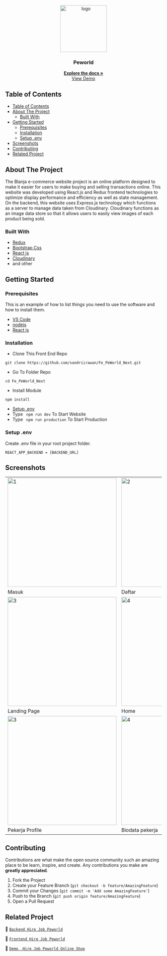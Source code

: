 <br />
<p align="center">
<div align="center">
  <img height="150" <img src="https://github.com/sandriirawan/Fe_PeWorld_Next/assets/80002249/ba9b545d-5143-4d03-8546-dad6b7c00cda" alt="logo" border="0"/>
</div>
  <h3 align="center">Peworld</h3>
  <p align="center">
    <a href="https://peworld-six.vercel.app/"><strong>Explore the docs »</strong></a>
    <br />
    <a href="https://peworld-six.vercel.app/">View Demo</a>
  </p>
</p>



<!-- TABLE OF CONTENTS -->

## Table of Contents

- [Table of Contents](#table-of-contents)
- [About The Project](#about-the-project)
  - [Built With](#built-with)
- [Getting Started](#getting-started)
  - [Prerequisites](#prerequisites)
  - [Installation](#installation)
  - [Setup .env](#setup-env)
- [Screenshots](#screenshots)
- [Contributing](#contributing)
- [Related Project](#related-project)

<!-- ABOUT THE PROJECT -->

## About The Project

The Blanja e-commerce website project is an online platform designed to make it easier for users to make buying and selling transactions online. This website was developed using React.js and Redux frontend technologies to optimize display performance and efficiency as well as state management. On the backend, this website uses Express.js technology which functions as a server to manage data taken from Cloudinary. Cloudinary functions as an image data store so that it allows users to easily view images of each product being sold.

### Built With

- [Redux](https://redux.js.org/)
- [Bootstrap Css](https://getbootstrap.com/)
- [React js](https://reactjs.org/)
- [Cloudinary](https://cloudinary.com/)
- and other

<!-- GETTING STARTED -->

## Getting Started

### Prerequisites

This is an example of how to list things you need to use the software and how to install them.
- [VS Code](https://code.visualstudio.com/)
- [nodejs](https://nodejs.org/en/download/)
- [React js](https://reactjs.org/)


### Installation

- Clone This Front End Repo

```
git clone https://github.com/sandriirawan/Fe_PeWorld_Next.git
```

- Go To Folder Repo

```
cd Fe_PeWorld_Next
```

- Install Module

```
npm install
```

- <a href="#setup-env">Setup .env</a>
- Type ` npm run dev` To Start Website
- Type ` npm run production` To Start Production

### Setup .env

Create .env file in your root project folder.

```
REACT_APP_BACKEND = [BACKEND_URL]
```

<!-- ROADMAP -->


## Screenshots

<table>
 <tr>
    <td><img width="350px" src="https://github.com/sandriirawan/Fe_PeWorld_Next/assets/80002249/bc9b2423-26d9-413f-8bab-742ac90fa38a" border="0" alt="1" /></td>
    <td> <img width="350px" src="https://github.com/sandriirawan/Fe_PeWorld_Next/assets/80002249/178978e1-1332-4b97-b5d5-7eb6dfcf94a4"  border="0"  alt="2" /></td>
  </tr>
   <tr>
    <td>Masuk</td>
    <td>Daftar</td>
  </tr>

  <tr>
    <td><img width="350px"  src="https://github.com/sandriirawan/Fe_PeWorld_Next/assets/80002249/879ec4a0-3cfc-42fd-9d2c-3c1389076d00" border="0" alt="3" /> </td>
     <td><img width="350px"  src="https://github.com/sandriirawan/Fe_PeWorld_Next/assets/80002249/4629939f-acbb-44ae-8aaa-fd66f3379c15"  border="0" alt="4" /></td>
  </tr>
   <tr>
     <td>Landing Page</td>
    <td>Home</td>
  </tr>
  <tr>
    <td><img width="350px"  src="https://github.com/sandriirawan/Fe_PeWorld_Next/assets/80002249/43c63ac7-d3bf-4ab3-8418-cd848ca849b3" border="0" alt="3" /> </td>
     <td><img width="350px"  src="https://github.com/sandriirawan/Fe_PeWorld_Next/assets/80002249/1d84d4f9-8ca8-4ae3-affb-cbf799d15341"  border="0" alt="4" /></td>
  </tr>
   <tr>
    <td>Pekerja Profile</td>
     <td>Biodata pekerja</td>
  </tr>

</table>

<!-- CONTRIBUTING -->

## Contributing

Contributions are what make the open source community such an amazing place to be learn, inspire, and create. Any contributions you make are **greatly appreciated**.

1. Fork the Project
2. Create your Feature Branch (`git checkout -b feature/AmazingFeature`)
3. Commit your Changes (`git commit -m 'Add some AmazingFeature'`)
4. Push to the Branch (`git push origin feature/AmazingFeature`)
5. Open a Pull Request

## Related Project

:rocket: [`Backend Hire Job Peworld`](https://github.com/sandriirawan/Be_PeWorld)

:rocket: [`Frontend Hire Job Peworld`](https://github.com/sandriirawan/Fe_PeWorld_Next)

:rocket: [`Demo  Hire Job Peworld Online Shop`](https://peworld-six.vercel.app/)
